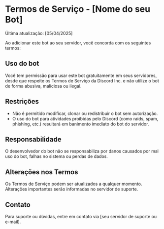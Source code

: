 # Termos de Serviço - [Nome do seu Bot]

Última atualização: [05/04/2025]

Ao adicionar este bot ao seu servidor, você concorda com os seguintes termos:

## Uso do bot

Você tem permissão para usar este bot gratuitamente em seus servidores, desde que respeite os Termos de Serviço da Discord Inc. e não utilize o bot de forma abusiva, maliciosa ou ilegal.

## Restrições

- Não é permitido modificar, clonar ou redistribuir o bot sem autorização.
- O uso do bot para atividades proibidas pelo Discord (como raids, spam, phishing, etc.) resultará em banimento imediato do bot do servidor.

## Responsabilidade

O desenvolvedor do bot não se responsabiliza por danos causados por mal uso do bot, falhas no sistema ou perdas de dados.

## Alterações nos Termos

Os Termos de Serviço podem ser atualizados a qualquer momento. Alterações importantes serão informadas no servidor de suporte.

## Contato

Para suporte ou dúvidas, entre em contato via [seu servidor de suporte ou e-mail].

